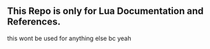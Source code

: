 ## This Repo is only for Lua Documentation and References.


this wont be used for anything else bc yeah
